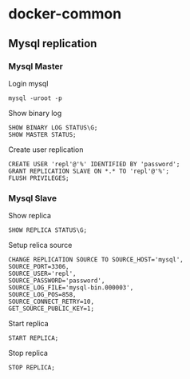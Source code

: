 # docker-common

## Mysql replication

### Mysql Master
Login mysql
```
mysql -uroot -p
```
Show binary log
```
SHOW BINARY LOG STATUS\G;
SHOW MASTER STATUS;
```
Create user replication
```
CREATE USER 'repl'@'%' IDENTIFIED BY 'password';
GRANT REPLICATION SLAVE ON *.* TO 'repl'@'%';
FLUSH PRIVILEGES;
```


### Mysql Slave
Show replica
```
SHOW REPLICA STATUS\G;
```

Setup relica source
```
CHANGE REPLICATION SOURCE TO SOURCE_HOST='mysql',
SOURCE_PORT=3306,
SOURCE_USER='repl',
SOURCE_PASSWORD='password',
SOURCE_LOG_FILE='mysql-bin.000003',
SOURCE_LOG_POS=858,
SOURCE_CONNECT_RETRY=10,
GET_SOURCE_PUBLIC_KEY=1;
```

Start replica
```
START REPLICA;
```
Stop replica
```
STOP REPLICA;
```
